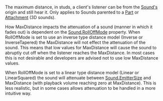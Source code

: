 The maximum distance, in studs, a client's listener can be from the [Sound's](https://developer.roblox.com/en-us/api-reference/class/Sound) origin and still hear it. Only applies to Sounds parented to a [Part](https://developer.roblox.com/en-us/api-reference/class/Part) or [Attachment](https://developer.roblox.com/en-us/api-reference/class/Attachment) (3D sounds).

How MaxDistance impacts the attenuation of a sound (manner in which it fades out) is dependent on the [Sound.RollOffMode](https://developer.roblox.com/en-us/api-reference/property/Sound/RollOffMode) property. When RollOffMode is set to use an inverse type distance model (Inverse or InverseTapered) the MaxDistance will not effect the attenuation of the sound. This means that low values for MaxDistance will cause the sound to abruptly cut off when the listener reaches the MaxDistance. In most cases this is not desirable and developers are advised not to use low MaxDistance values.

When RollOffMode is set to a linear type distance model (Linear or LinearSquared) the sound will attenuate between [Sound.EmitterSize](https://developer.roblox.com/en-us/api-reference/property/Sound/EmitterSize) and MaxDistance (with playback volume reaching zero at MaxDistance). This is less realistic, but in some cases allows attenuation to be handled in a more intuitive way.